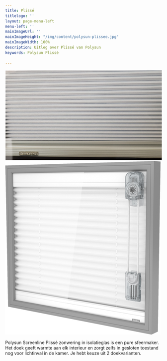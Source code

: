 ```yaml
---
title: Plissé
titlelogo: ''
layout: page-menu-left
menu-left: ''
mainImageUrl: ''
mainImageHeight: "/img/content/polysun-plissee.jpg"
mainImageWidth: 100%
description: Uitleg over Plissé van Polysun
keywords: Polysun Plissé

---
```

![](/img/content/polysun/polysun-plisse-black-out.png)![](/img/content/polysun-plisse.png)

Polysun Screenline Plissé zonwering in isolatieglas is een pure sfeermaker. Het doek geeft warmte aan elk interieur en zorgt zelfs in gesloten toestand nog voor lichtinval in de kamer. Je hebt keuze uit 2 doekvarianten.